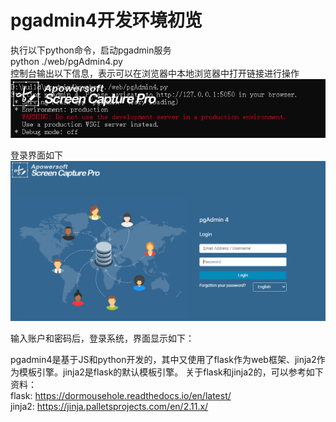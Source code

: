 # pgadmin4开发环境初览  

  执行以下python命令，启动pgadmin服务  
		python ./web/pgAdmin4.py  
  控制台输出以下信息，表示可以在浏览器中本地浏览器中打开链接进行操作  
  ![](https://github.com/Nelson-He/Nelson-He.github.io/blob/main/pictures/pgadmin/python_web_pgadmin.png)

  登录界面如下  
  ![](https://github.com/Nelson-He/Nelson-He.github.io/blob/main/pictures/pgadmin/login.png)

  输入账户和密码后，登录系统，界面显示如下：

  pgadmin4是基于JS和python开发的，其中又使用了flask作为web框架、jinja2作为模板引擎。jinja2是flask的默认模板引擎。
  关于flask和jinja2的，可以参考如下资料：  
  flask:  <https://dormousehole.readthedocs.io/en/latest/>  
  jinja2: <https://jinja.palletsprojects.com/en/2.11.x/>